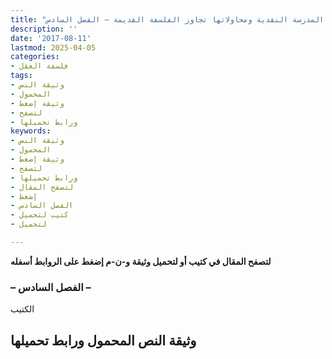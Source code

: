 ```yaml
---
title: "ارهاصات ثورة المدرسة النقدية ومحاولاتها تجاوز الفلسفة القديمة – الفصل السادس"
description: ''
date: '2017-08-11'
lastmod: 2025-04-05
categories:
- فلسفة العقل
tags:
- وثيقة النص
- المحمول
- وثيقة إضغط
- لتصفح
- ورابط تحميلها
keywords:
- وثيقة النص
- المحمول
- وثيقة إضغط
- لتصفح
- ورابط تحميلها
- لتصفح المقال
- إضغط
- الفصل السادس
- كتيب لتحميل
- لتحميل

---
```

**لتصفح المقال في كتيب أو لتحميل وثيقة و-ن-م إضغط على الروابط أسفله**

### – الفصل السادس –

الكتيب

## وثيقة النص المحمول ورابط تحميلها

###
